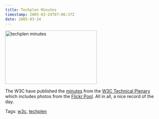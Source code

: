 ```yaml
---
title: Techplen Minutes
timestamp: 2005-03-24T07:06:37Z
date: 2005-03-24
---
```


<a href='http://www.w3.org/2005/03/plenary-minutes.html'><img alt="techplen minutes" src="http://blog.whatfettle.com/archives/techplen-minutes.jpg" width="294" height="171" border="0" /></a>

The W3C have published the <a href='http://www.w3.org/2005/03/plenary-minutes.html'>minutes</a> from the <a href='http://www.w3.org/2005/03/02-TechPlenAgenda.html'>W3C Technical Plenary</a> which includes photos from the <a href='http://www.flickr.com/groups/85569625@N00/'>Flickr Pool</a>. All in all, a nice record of the day.

Tags: <a href="http://technorati.com/tag/w3c" rel="tag">w3c</a>, <a href="http://technorati.com/tag/techplen" rel="tag">techplen</a>